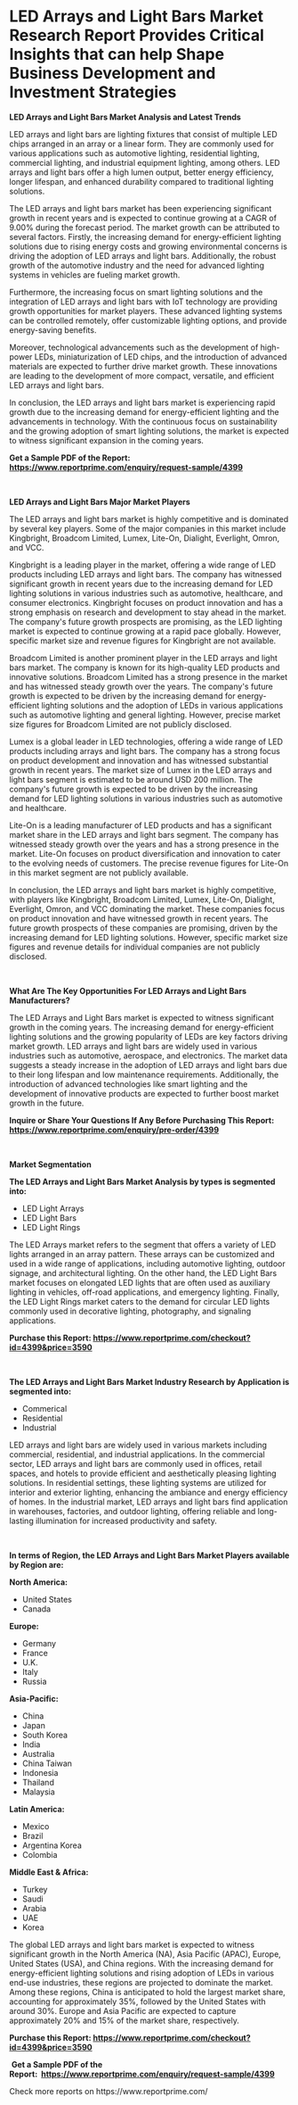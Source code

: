<p><h1>LED Arrays and Light Bars Market Research Report Provides Critical Insights that can help Shape Business Development and Investment Strategies</h1></p><p><strong>LED Arrays and Light Bars Market Analysis and Latest Trends</strong></p>
<p><p>LED arrays and light bars are lighting fixtures that consist of multiple LED chips arranged in an array or a linear form. They are commonly used for various applications such as automotive lighting, residential lighting, commercial lighting, and industrial equipment lighting, among others. LED arrays and light bars offer a high lumen output, better energy efficiency, longer lifespan, and enhanced durability compared to traditional lighting solutions.</p><p>The LED arrays and light bars market has been experiencing significant growth in recent years and is expected to continue growing at a CAGR of 9.00% during the forecast period. The market growth can be attributed to several factors. Firstly, the increasing demand for energy-efficient lighting solutions due to rising energy costs and growing environmental concerns is driving the adoption of LED arrays and light bars. Additionally, the robust growth of the automotive industry and the need for advanced lighting systems in vehicles are fueling market growth.</p><p>Furthermore, the increasing focus on smart lighting solutions and the integration of LED arrays and light bars with IoT technology are providing growth opportunities for market players. These advanced lighting systems can be controlled remotely, offer customizable lighting options, and provide energy-saving benefits.</p><p>Moreover, technological advancements such as the development of high-power LEDs, miniaturization of LED chips, and the introduction of advanced materials are expected to further drive market growth. These innovations are leading to the development of more compact, versatile, and efficient LED arrays and light bars.</p><p>In conclusion, the LED arrays and light bars market is experiencing rapid growth due to the increasing demand for energy-efficient lighting and the advancements in technology. With the continuous focus on sustainability and the growing adoption of smart lighting solutions, the market is expected to witness significant expansion in the coming years.</p></p>
<p><strong>Get a Sample PDF of the Report:&nbsp; <a href="https://www.reportprime.com/enquiry/request-sample/4399">https://www.reportprime.com/enquiry/request-sample/4399</a></strong></p>
<p>&nbsp;</p>
<p><strong>LED Arrays and Light Bars Major Market Players</strong></p>
<p><p>The LED arrays and light bars market is highly competitive and is dominated by several key players. Some of the major companies in this market include Kingbright, Broadcom Limited, Lumex, Lite-On, Dialight, Everlight, Omron, and VCC.</p><p>Kingbright is a leading player in the market, offering a wide range of LED products including LED arrays and light bars. The company has witnessed significant growth in recent years due to the increasing demand for LED lighting solutions in various industries such as automotive, healthcare, and consumer electronics. Kingbright focuses on product innovation and has a strong emphasis on research and development to stay ahead in the market. The company's future growth prospects are promising, as the LED lighting market is expected to continue growing at a rapid pace globally. However, specific market size and revenue figures for Kingbright are not available.</p><p>Broadcom Limited is another prominent player in the LED arrays and light bars market. The company is known for its high-quality LED products and innovative solutions. Broadcom Limited has a strong presence in the market and has witnessed steady growth over the years. The company's future growth is expected to be driven by the increasing demand for energy-efficient lighting solutions and the adoption of LEDs in various applications such as automotive lighting and general lighting. However, precise market size figures for Broadcom Limited are not publicly disclosed.</p><p>Lumex is a global leader in LED technologies, offering a wide range of LED products including arrays and light bars. The company has a strong focus on product development and innovation and has witnessed substantial growth in recent years. The market size of Lumex in the LED arrays and light bars segment is estimated to be around USD 200 million. The company's future growth is expected to be driven by the increasing demand for LED lighting solutions in various industries such as automotive and healthcare.</p><p>Lite-On is a leading manufacturer of LED products and has a significant market share in the LED arrays and light bars segment. The company has witnessed steady growth over the years and has a strong presence in the market. Lite-On focuses on product diversification and innovation to cater to the evolving needs of customers. The precise revenue figures for Lite-On in this market segment are not publicly available.</p><p>In conclusion, the LED arrays and light bars market is highly competitive, with players like Kingbright, Broadcom Limited, Lumex, Lite-On, Dialight, Everlight, Omron, and VCC dominating the market. These companies focus on product innovation and have witnessed growth in recent years. The future growth prospects of these companies are promising, driven by the increasing demand for LED lighting solutions. However, specific market size figures and revenue details for individual companies are not publicly disclosed.</p></p>
<p>&nbsp;</p>
<p><strong>What Are The Key Opportunities For LED Arrays and Light Bars Manufacturers?</strong></p>
<p><p>The LED Arrays and Light Bars market is expected to witness significant growth in the coming years. The increasing demand for energy-efficient lighting solutions and the growing popularity of LEDs are key factors driving market growth. LED arrays and light bars are widely used in various industries such as automotive, aerospace, and electronics. The market data suggests a steady increase in the adoption of LED arrays and light bars due to their long lifespan and low maintenance requirements. Additionally, the introduction of advanced technologies like smart lighting and the development of innovative products are expected to further boost market growth in the future.</p></p>
<p><strong>Inquire or Share Your Questions If Any Before Purchasing This Report: <a href="https://www.reportprime.com/enquiry/pre-order/4399">https://www.reportprime.com/enquiry/pre-order/4399</a></strong></p>
<p>&nbsp;</p>
<p><strong>Market Segmentation</strong></p>
<p><strong>The LED Arrays and Light Bars Market Analysis by types is segmented into:</strong></p>
<p><ul><li>LED Light Arrays</li><li>LED Light Bars</li><li>LED Light Rings</li></ul></p>
<p><p>The LED Arrays market refers to the segment that offers a variety of LED lights arranged in an array pattern. These arrays can be customized and used in a wide range of applications, including automotive lighting, outdoor signage, and architectural lighting. On the other hand, the LED Light Bars market focuses on elongated LED lights that are often used as auxiliary lighting in vehicles, off-road applications, and emergency lighting. Finally, the LED Light Rings market caters to the demand for circular LED lights commonly used in decorative lighting, photography, and signaling applications.</p></p>
<p><strong>Purchase this Report:&nbsp;<a href="https://www.reportprime.com/checkout?id=4399&price=3590">https://www.reportprime.com/checkout?id=4399&price=3590</a></strong></p>
<p>&nbsp;</p>
<p><strong>The LED Arrays and Light Bars Market Industry Research by Application is segmented into:</strong></p>
<p><ul><li>Commerical</li><li>Residential</li><li>Industrial</li></ul></p>
<p><p>LED arrays and light bars are widely used in various markets including commercial, residential, and industrial applications. In the commercial sector, LED arrays and light bars are commonly used in offices, retail spaces, and hotels to provide efficient and aesthetically pleasing lighting solutions. In residential settings, these lighting systems are utilized for interior and exterior lighting, enhancing the ambiance and energy efficiency of homes. In the industrial market, LED arrays and light bars find application in warehouses, factories, and outdoor lighting, offering reliable and long-lasting illumination for increased productivity and safety.</p></p>
<p>&nbsp;</p>
<p><strong>In terms of Region, the LED Arrays and Light Bars Market Players available by Region are:</strong></p>
<p>
    <p> <strong> North America: </strong>
        <ul>
            <li>United States</li>
            <li>Canada</li>
        </ul>
        </p> 
    <p> <strong> Europe: </strong>
        <ul>
            <li>Germany</li>
            <li>France</li>
            <li>U.K.</li>
            <li>Italy</li>
            <li>Russia</li>
        </ul>
        </p> 
    <p> <strong> Asia-Pacific: </strong>
        <ul>
            <li>China</li>
            <li>Japan</li>
            <li>South Korea</li>
            <li>India</li>
            <li>Australia</li>
            <li>China Taiwan</li>
            <li>Indonesia</li>
            <li>Thailand</li>
            <li>Malaysia</li>
        </ul>
        </p> 
    <p> <strong> Latin America: </strong>
        <ul>
            <li>Mexico</li>
            <li>Brazil</li>
            <li>Argentina Korea</li>
            <li>Colombia</li>
        </ul>
        </p> 
    <p> <strong> Middle East & Africa: </strong>
        <ul>
            <li>Turkey</li>
            <li>Saudi</li>
            <li>Arabia</li>
            <li>UAE</li>
            <li>Korea</li>
        </ul>
    </p>
    </p>
<p><p>The global LED arrays and light bars market is expected to witness significant growth in the North America (NA), Asia Pacific (APAC), Europe, United States (USA), and China regions. With the increasing demand for energy-efficient lighting solutions and rising adoption of LEDs in various end-use industries, these regions are projected to dominate the market. Among these regions, China is anticipated to hold the largest market share, accounting for approximately 35%, followed by the United States with around 30%. Europe and Asia Pacific are expected to capture approximately 20% and 15% of the market share, respectively.</p></p>
<p><strong>Purchase this Report: <a href="https://www.reportprime.com/checkout?id=4399&price=3590">https://www.reportprime.com/checkout?id=4399&price=3590</a></strong></p>
<p>&nbsp;<strong>Get a Sample PDF of the Report:&nbsp;&nbsp;<a href="https://www.reportprime.com/enquiry/request-sample/4399">https://www.reportprime.com/enquiry/request-sample/4399</a></strong></p>
<p><strong></strong></p>
<p>Check more reports on https://www.reportprime.com/</p>